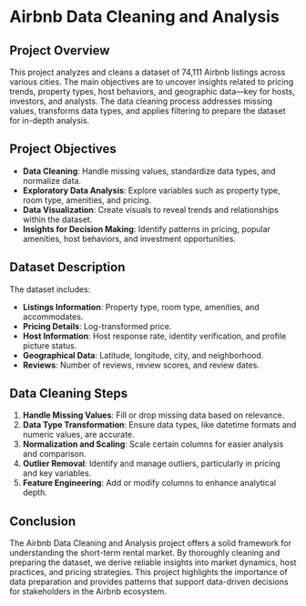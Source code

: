 # Airbnb Data Cleaning and Analysis

## Project Overview

This project analyzes and cleans a dataset of 74,111 Airbnb listings across various cities. The main objectives are to uncover insights related to pricing trends, property types, host behaviors, and geographic data—key for hosts, investors, and analysts. The data cleaning process addresses missing values, transforms data types, and applies filtering to prepare the dataset for in-depth analysis.

## Project Objectives

- **Data Cleaning**: Handle missing values, standardize data types, and normalize data.
- **Exploratory Data Analysis**: Explore variables such as property type, room type, amenities, and pricing.
- **Data Visualization**: Create visuals to reveal trends and relationships within the dataset.
- **Insights for Decision Making**: Identify patterns in pricing, popular amenities, host behaviors, and investment opportunities.

## Dataset Description

The dataset includes:

- **Listings Information**: Property type, room type, amenities, and accommodates.
- **Pricing Details**: Log-transformed price.
- **Host Information**: Host response rate, identity verification, and profile picture status.
- **Geographical Data**: Latitude, longitude, city, and neighborhood.
- **Reviews**: Number of reviews, review scores, and review dates.

## Data Cleaning Steps

1. **Handle Missing Values**: Fill or drop missing data based on relevance.
2. **Data Type Transformation**: Ensure data types, like datetime formats and numeric values, are accurate.
3. **Normalization and Scaling**: Scale certain columns for easier analysis and comparison.
4. **Outlier Removal**: Identify and manage outliers, particularly in pricing and key variables.
5. **Feature Engineering**: Add or modify columns to enhance analytical depth.

## Conclusion

The Airbnb Data Cleaning and Analysis project offers a solid framework for understanding the short-term rental market. By thoroughly cleaning and preparing the dataset, we derive reliable insights into market dynamics, host practices, and pricing strategies. This project highlights the importance of data preparation and provides patterns that support data-driven decisions for stakeholders in the Airbnb ecosystem.
